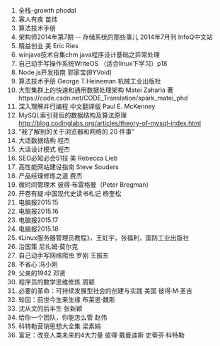 1. 全栈-growth phodal
2. 寡人有疾 苗炜
3. 算法技术手册
4. 架构师2014年第7期 -- 存储系统的那些事儿 2014年7月刊 InfoQ中文站
5. 精益创业 美 Eric Ries
6. winjava技术合集chm java程序设计基础之异常处理
7. 自己动手写操作系统WriteOS （适合linux下学习）p18
8. Node.js开发指南 郭家宝(BYVoid)
9. 算法技术手册 George T.Heineman 机械工业出版社
10. 大型集群上的快速和通用数据处理架构  Matei Zaharia 著https://code.csdn.net/CODE_Translation/spark_matei_phd
11. 深入理解并行编程 中文翻译版 Paul E. McKenney
12. MySQL索引背后的数据结构及算法原理 http://blog.codinglabs.org/articles/theory-of-mysql-index.html
13. “我了解到的关于浏览器和网络的 20 件事”
14. 大话数据结构 程杰
15. 大话设计模式 程杰
16. SEO必知必会51技 美 Rebecca Lieb
17. 高性能网站建设指南 Steve Souders
18. 产品经理修炼之道 费杰
19. 微时间管理术 彼得·布雷格曼（Peter Bregman）
20. 开卷有疑:中国现代史读书札记 杨奎松
21. 电脑报2015.15
22. 电脑报2015.16
23. 电脑报2015.17
24. 电脑报2015.18
25. 《Linux服务器管理员教程》，王虹宇，张福利，国防工业出版社
26. 治国策 尼扎姆·莫尔克
27. 自己动手写网络爬虫 罗刚 王振东
28. 不省心 冯小刚
29. 父亲的1942 邓贤
30. 程序员的数学思维修炼 周颖
31. 必要的革命：可持续发展型社会的创建与实践 美国 彼得·M·圣吉
32. 轮回：前世今生来生缘 布莱恩·魏斯
33. 沈从文的后半生 张新颖
34. 给你一个团队，你能怎么管 赵伟
35. 科特勒营销思想大全集 梁素娟
36. 富足：改变人类未来的4大力量 彼得·戴曼迪斯 史蒂芬·科特勒